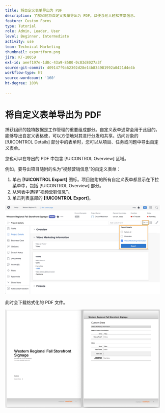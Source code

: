 ```yaml
---
title: 将自定义表单导出为 PDF
description: 了解如何将自定义表单导出为 PDF，以便与他人轻松共享信息。
feature: Custom Forms
type: Tutorial
role: Admin, Leader, User
level: Beginner, Intermediate
activity: use
team: Technical Marketing
thumbnail: exportform.png
jira: KT-10059
exl-id: aeef197e-1d8c-43a9-8580-0c83d8027a3f
source-git-commit: 409147f9a62302d28e14b834981992a0421d4e4b
workflow-type: ht
source-wordcount: '160'
ht-degree: 100%

---
```


# 将自定义表单导出为 PDF

捕获组织的独特数据是工作管理的重要组成部分。自定义表单通常会用于此目的。能够导出自定义表格使，可以方便地对其进行分发和共享。访问对象的 [!UICONTROL Details] 部分中的表单时，您可以从项目、任务或问题中导出自定义表单。

您也可以在导出的 PDF 中包含 [!UICONTROL Overview] 区域。

例如，要导出项目随附的名为“视频营销信息”的自定义表单：

1. 单击 **[!UICONTROL Export]** 图标。项目随附的所有自定义表单都显示在下拉菜单中，包括 [!UICONTROL Overview] 部分。
1. 从列表中选择“视频营销信息”。
1. 单击列表底部的 **[!UICONTROL Export]**。

![自定义表单导出选项](assets/custom-forms-export-1.png)

此时会下载格式化的 PDF 文件。

![导出的自定义表单示例](assets/custom-forms-export-2.png)
